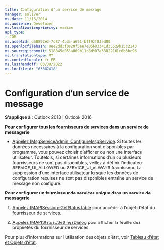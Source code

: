 ```yaml
---
title: Configuration d’un service de message
manager: soliver
ms.date: 11/16/2014
ms.audience: Developer
ms.localizationpriority: medium
api_type:
- COM
ms.assetid: d68892e3-7c87-4b3a-a691-bff92f83ed00
ms.openlocfilehash: 0ee2dd3f0920f5ee7e85b83341d35529b15c2143
ms.sourcegitcommit: 518845d053a009b11c8d907a33822161c0b6bc96
ms.translationtype: MT
ms.contentlocale: fr-FR
ms.lasthandoff: 03/08/2022
ms.locfileid: "63382418"
---
```

# <a name="configuring-a-message-service"></a>Configuration d’un service de message

  
  
**S’applique à** : Outlook 2013 | Outlook 2016 
  
 **Pour configurer tous les fournisseurs de services dans un service de messagerie**
  
- [Appelez IMsgServiceAdmin::ConfigureMsgService](imsgserviceadmin-configuremsgservice.md). Si toutes les données nécessaires à la configuration sont disponibles par programme, vous pouvez choisir d’afficher ou non une interface utilisateur. Toutefois, si certaines informations d’un ou plusieurs fournisseurs ne sont pas disponibles, veillez à définir l’indicateur SERVICE_UI_ALLOWED ou SERVICE_UI_ALWAYS fournisseur. La suppression d’une interface utilisateur lorsque les données de configuration requises ne sont pas disponibles entraîne un service de message non configuré.
    
 **Pour configurer un fournisseur de services unique dans un service de messagerie**
  
1. [Appelez IMAPISession::GetStatusTable](imapisession-getstatustable.md) pour accéder à l’objet d’état du fournisseur de services. 
    
2. [Appelez IMAPIStatus::SettingsDialog](imapistatus-settingsdialog.md) pour afficher la feuille des propriétés du fournisseur de services. 
    
Pour plus d’informations sur l’utilisation des objets d’état, voir [Tableau d’état et Objets d’état](status-table-and-status-objects.md).
  

